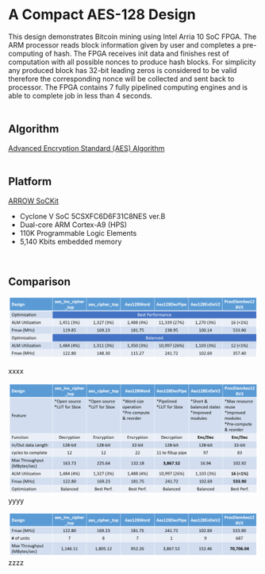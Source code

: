 # A Compact AES-128 Design
This design demonstrates Bitcoin mining using Intel Arria 10 SoC FPGA. The ARM processor reads block information given by user and completes a pre-computing of hash. The FPGA receives init data and finishes rest of computation with all possible nonces to produce hash blocks. For simplicity any produced block has 32-bit leading zeros is considered to be valid therefore the corresponding nonce will be collected and sent back to processor. The FPGA contains 7 fully pipelined computing engines and is able to complete job in less than 4 seconds.
<br/>
<br/>

Algorithm
------
[Advanced Encryption Standard (AES) Algorithm](https://nvlpubs.nist.gov/nistpubs/FIPS/NIST.FIPS.197.pdf)
<br/>
<br/>

Platform
------
[ARROW SoCKit](https://www.arrow.com/en/products/sockit/arrow-development-tools)
* Cyclone V SoC 5CSXFC6D6F31C8NES ver.B
* Dual-core ARM Cortex-A9 (HPS)
* 110K Programmable Logic Elements
* 5,140 Kbits embedded memory
<br/>

Comparison
------
![](Fig1.png)

xxxx

![](Fig2.png)
yyyy

![](Fig3.png)
zzzz
